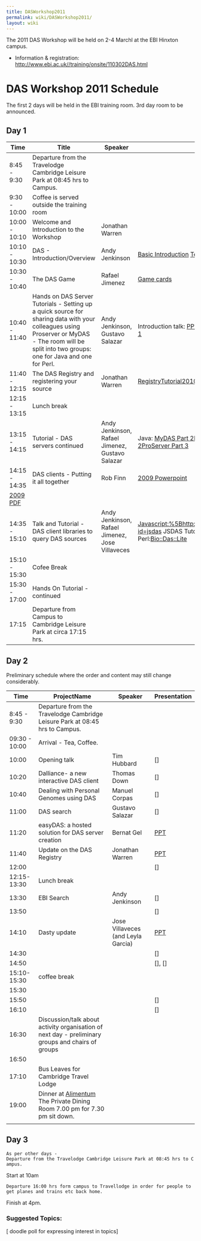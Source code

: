 ```yaml
---
title: DASWorkshop2011
permalink: wiki/DASWorkshop2011/
layout: wiki
---
```


The 2011 DAS Workshop will be held on 2-4 Marchl at the EBI Hinxton
campus.

-   Information & registration:
    <http://www.ebi.ac.uk//training/onsite/110302DAS.html>

DAS Workshop 2011 Schedule
==========================

The first 2 days will be held in the EBI training room. 3rd day room to
be announced.

Day 1
-----

| Time          | Title                                                                                                                                                                                             | Speaker                                         | Resources                                                                                                                                                                                                                                                                                                                                   |
|---------------|---------------------------------------------------------------------------------------------------------------------------------------------------------------------------------------------------|-------------------------------------------------|---------------------------------------------------------------------------------------------------------------------------------------------------------------------------------------------------------------------------------------------------------------------------------------------------------------------------------------------|
| 8:45 - 9:30   | Departure from the Travelodge Cambridge Leisure Park at 08:45 hrs to Campus.                                                                                                                      |
| 9:30 - 10:00  | Coffee is served outside the training room                                                                                                                                                        |
| 10:00 - 10:10 | Welcome and Introduction to the Workshop                                                                                                                                                          | Jonathan Warren                                 |                                                                                                                                                                                                                                                                                                                                             |
| 10:10 - 10:30 | DAS - Introduction/Overview                                                                                                                                                                       | Andy Jenkinson                                  | [Basic Introduction](http://www.ebi.ac.uk/~aj/das_workshop_2010/DAS-Introduction.pptx) [Technical Introduction](http://www.ebi.ac.uk/~aj/das_workshop_2010/DAS-Introduction-Technical.pptx)                                                                                                                                                 |
| 10:30 - 10:40 | The DAS Game                                                                                                                                                                                      | Rafael Jimenez                                  | [Game cards](http://www.ebi.ac.uk/~rafael/talks/2010-04-07_workshop_das/dasGame/)                                                                                                                                                                                                                                                           |
| 10:40 - 11:40 | Hands on DAS Server Tutorials - Setting up a quick source for sharing data with your colleagues using Proserver or MyDAS - The room will be split into two groups: one for Java and one for Perl. | Andy Jenkinson, Gustavo Salazar                 | Introduction talk: [PPT](http://oware.cbio.uct.ac.za/~gustavo/DASservers.ppt) Java:[MyDAS Part 1](http://code.google.com/p/mydas/wiki/MyDASTutorial) Perl:[ProServer Part 1](http://www.ebi.ac.uk/~aj/das_workshop_2010/proserver_tutorial_1.html)                                                                                          |
| 11:40 - 12:15 | The DAS Registry and registering your source                                                                                                                                                      | Jonathan Warren                                 | [RegistryTutorial2010](http://www.biodas.org/wiki/RegistryTutorial2010)                                                                                                                                                                                                                                                                     |
| 12:15 - 13:15 | Lunch break                                                                                                                                                                                       |
| 13:15 - 14:15 | Tutorial - DAS servers continued                                                                                                                                                                  | Andy Jenkinson, Rafael Jimenez, Gustavo Salazar | Java: [MyDAS Part 2](http://code.google.com/p/mydas/wiki/MyDASTutorial2ndPart)[MyDAS Part 3](http://code.google.com/p/mydas/wiki/MyDASTutorial3rdPart)Perl:[ProServer Part 2](http://www.ebi.ac.uk/~aj/das_workshop_2010/proserver_tutorial_2.html)[ProServer Part 3](http://www.ebi.ac.uk/~aj/das_workshop_2010/proserver_tutorial_3.html) |
| 14:15 - 14:35 | DAS clients - Putting it all together                                                                                                                                                             | Rob Finn                                        | [2009 Powerpoint](http://www.biodas.org/workshop_2009/20090309ClientSpecReview.ppt)                                                                                                                                                                                                                                                         
                                                                                                                                                                                                                                                                       [2009 PDF](http://www.biodas.org/workshop_2009/20090309ClientSpecReview.pdf)                                                                                                                                                                                                                                                                 |
| 14:35 - 15:10 | Talk and Tutorial -DAS client libraries to query DAS sources                                                                                                                                      | Andy Jenkinson, Rafael Jimenez, Jose Villaveces | <Javascript:%5Bhttp://www.ebi.ac.uk/~jvillave/wiki/doku.php?id=jsdas> JSDAS Tutorial\], Java:[Dasobert Tutorial](http://www.ebi.ac.uk/~rafael/dokuwiki/doku.php?id=das:courses:dasobert), Perl:[Bio::Das::Lite](http://www.ebi.ac.uk/~aj/das_workshop_2010/daslite_tutorial.html)                                                           |
| 15:10 - 15:30 | Cofee Break                                                                                                                                                                                       |
| 15:30 - 17:00 | Hands On Tutorial - continued                                                                                                                                                                     |
| 17:15         | Departure from Campus to Cambridge Leisure Park at circa 17:15 hrs.                                                                                                                               |

Day 2
-----

Preliminary schedule where the order and content may still change
considerably.

| Time          | ProjectName                                                                                                             | Speaker                            | Presentation                                                   |
|---------------|-------------------------------------------------------------------------------------------------------------------------|------------------------------------|----------------------------------------------------------------|
| 8:45 - 9:30   | Departure from the Travelodge Cambridge Leisure Park at 08:45 hrs to Campus.                                            |
| 09:30 - 10:00 | Arrival - Tea, Coffee.                                                                                                  |
| 10:00         | Opening talk                                                                                                            | Tim Hubbard                        | \[\]                                                           |
| 10:20         | Dalliance- a new interactive DAS client                                                                                 | Thomas Down                        | \[\]                                                           |
| 10:40         | Dealing with Personal Genomes using DAS                                                                                 | Manuel Corpas                      | \[\]                                                           |
| 11:00         | DAS search                                                                                                              | Gustavo Salazar                    | \[\]                                                           |
| 11:20         | easyDAS: a hosted solution for DAS server creation                                                                      | Bernat Gel                         | [PPT](http://www.biodas.org/workshop_2010/bernat_easydas.ppt)  |
| 11:40         | Update on the DAS Registry                                                                                              | Jonathan Warren                    | [PPT](http://www.biodas.org/workshop_2010/warren_registry.ppt) |
| 12:00         |                                                                                                                         |                                    | \[\]                                                           |
| 12:15-13:30   | Lunch break                                                                                                             |
| 13:30         | EBI Search                                                                                                              | Andy Jenkinson                     | \[\]                                                           |
| 13:50         |                                                                                                                         |                                    | \[\]                                                           |
| 14:10         | Dasty update                                                                                                            | Jose Villaveces (and Leyla Garcia) | [PPT](http://www.biodas.org/workshop_2010/jose_jsdas.ppt)      |
| 14:30         |                                                                                                                         |                                    | \[\]                                                           |
| 14:50         |                                                                                                                         |                                    | \[\], \[\]                                                     |
| 15:10-15:30   | coffee break                                                                                                            |
| 15:30         |                                                                                                                         |                                    |                                                                |
| 15:50         |                                                                                                                         |                                    | \[\]                                                           |
| 16:10         |                                                                                                                         |                                    | \[\]                                                           |
| 16:30         | Discussion/talk about activity organisation of next day - preliminary groups and chairs of groups                       |                                    |                                                                |
| 16:50         |                                                                                                                         |                                    |                                                                |
| 17:10         | Bus Leaves for Cambridge Travel Lodge                                                                                   |                                    |                                                                |
| 19:00         | Dinner at [Alimentum](http://restaurantalimentum.co.uk/index.php) The Private Dining Room 7.00 pm for 7.30 pm sit down. |                                    |                                                                |
||

Day 3
-----

`As per other days -Departure from the Travelodge Cambridge Leisure Park at 08:45 hrs to Campus.`

Start at 10am

`Departure 16:00 hrs form campus to Travellodge in order for people to get planes and trains etc back home.`

Finish at 4pm.

### Suggested Topics:

\[ doodle poll for expressing interest in topics\]
